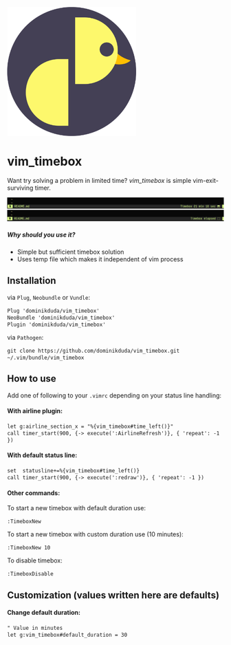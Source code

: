 <img src="https://raw.githubusercontent.com/dominikduda/config_files/master/dd_logo_blue_bg.png" width="300" height="300" />

# vim_timebox
Want try solving a problem in limited time? *vim_timebox* is simple vim-exit-surviving timer.

<img src="https://raw.githubusercontent.com/dominikduda/vim_timebox/master/images/enabled.png" />
<img src="https://raw.githubusercontent.com/dominikduda/vim_timebox/master/images/elapsed.png" />

##### Why should you use it?
  - Simple but sufficient timebox solution
  - Uses temp file which makes it independent of vim process

## Installation
via `Plug`, `Neobundle` or `Vundle`:
```
Plug 'dominikduda/vim_timebox'
NeoBundle 'dominikduda/vim_timebox'
Plugin 'dominikduda/vim_timebox'
```
via `Pathogen`:
```
git clone https://github.com/dominikduda/vim_timebox.git ~/.vim/bundle/vim_timebox
```

## How to use

Add one of following to your `.vimrc` depending on your status line handling:

#### With airline plugin:
```vim
let g:airline_section_x = "%{vim_timebox#time_left()}"
call timer_start(900, {-> execute(':AirlineRefresh')}, { 'repeat': -1 })
```

#### With default status line:

```vim
set  statusline+=%{vim_timebox#time_left()}
call timer_start(900, {-> execute(':redraw')}, { 'repeat': -1 })
```

#### Other commands:

To start a new timebox with default duration use:
```
:TimeboxNew
```

To start a new timebox with custom duration use (10 minutes):
```
:TimeboxNew 10
```

To disable timebox:
```
:TimeboxDisable
```


## Customization (values written here are defaults)

#### Change default duration:

```vim
" Value in minutes
let g:vim_timebox#default_duration = 30
```

<!-- call timer_start(100, {-> execute(':AirlineRefresh')}, { 'repeat': -1 }) -->
